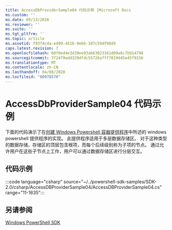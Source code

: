 ```yaml
---
title: AccessDbProviderSample04 代码示例 |Microsoft Docs
ms.custom: ''
ms.date: 09/13/2016
ms.reviewer: ''
ms.suite: ''
ms.tgt_pltfrm: ''
ms.topic: article
ms.assetid: f9374c4a-e499-4516-9eb6-107c59df98d9
caps.latest.revision: 7
ms.openlocfilehash: 60f0ed4e3d39ee93ab63023161d09a6c7b914798
ms.sourcegitcommit: 7f2479edd329dfdc55726afff7019d45e45f9156
ms.translationtype: MT
ms.contentlocale: zh-CN
ms.lasthandoff: 04/08/2020
ms.locfileid: "80978570"
---
```

# <a name="accessdbprovidersample04-code-sample"></a>AccessDbProviderSample04 代码示例

下面的代码演示了在[创建 Windows Powershell 容器提供程序](./creating-a-windows-powershell-container-provider.md)中所述的 windows powershell 提供程序的实现。
此提供程序适用于多层数据存储区。 对于这种类型的数据存储，存储区的顶层包含根项，而每个后续级别称为子项的节点。 通过允许用户在这些子节点上工作，用户可以通过数据存储区进行分层交互。

## <a name="code-sample"></a>代码示例

:::code language="csharp" source="~/../powershell-sdk-samples/SDK-2.0/csharp/AccessDBProviderSample04/AccessDBProviderSample04.cs" range="11-1635":::

## <a name="see-also"></a>另请参阅

[Windows PowerShell SDK](../windows-powershell-reference.md)
